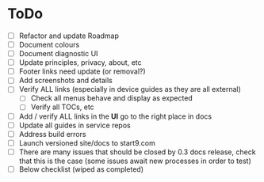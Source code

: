 # ToDo

- [ ] Refactor and update Roadmap
- [ ] Document colours
- [ ] Document diagnostic UI
- [ ] Update principles, privacy, about, etc
- [ ] Footer links need update (or removal?)
- [ ] Add screenshots and details
- [ ] Verify ALL links (especially in device guides as they are all external)
    - [ ] Check all menus behave and display as expected
    - [ ] Verify all TOCs, etc
- [ ] Add / verify ALL links in the **UI** go to the right place in docs
- [ ] Update all guides in service repos
- [ ] Address build errors
- [ ] Launch versioned site/docs to start9.com
- [ ] There are many issues that should be closed by 0.3 docs release, check that this is the case (some issues await new processes in order to test)
- [ ] Below checklist (wiped as completed)

<!-- Checklist
# User Manual
- Getting Started
    - Initial Setup
    - Device-specific Guides <connectivity, performance, resilience and/or tuning> - (after release) create badges for topic boxes
- Configuration
    - Tor Setup
        - Mac
        - Windows
        - Android
        - FF OS
        - FF Mobile
    - LAN Setup
        - Linux
        - Mac
        - Windows
        - Android
        - iOS
        - Browsers
- Tuning
    - DIY Guide
    - Advanced Config
        - SSH over Tor
    - Service-specific Guides
- Alt Market Build Guide
# Developer Documentation
    - embassy-sdk
    - Service Packaging Spec
    - Service Packaging Walkthrough (Hello-World Example)
    - Development FAQ
        - Contributing
        - Service Packaging
# About
    - Mission / values
-->
